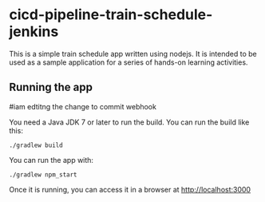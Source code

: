 # cicd-pipeline-train-schedule-jenkins

This is a simple train schedule app written using nodejs. It is intended to be used as a sample application for a series of hands-on learning activities.

## Running the app

#iam edtitng the change to commit webhook

You need a Java JDK 7 or later to run the build. You can run the build like this:

    ./gradlew build

You can run the app with:

    ./gradlew npm_start

Once it is running, you can access it in a browser at [http://localhost:3000](http://localhost:3000)

